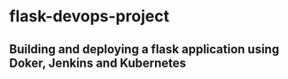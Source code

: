 # flask-devops-project

## Building and deploying a flask application using Doker, Jenkins and Kubernetes